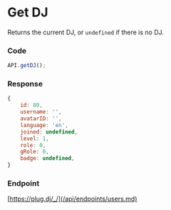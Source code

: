 # Get DJ

Returns the current DJ, or `undefined` if there is no DJ.

### Code

```js
API.getDJ();
```

### Response

```js
{
    id: 80,
    username: '',
    avatarID: '',
    language: 'en',
    joined: undefined,
    level: 1,
    role: 0,
    gRole: 0,
    badge: undefined,
}
```

### Endpoint

[https://plug.dj/_/](/api/endpoints/users.md)